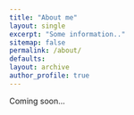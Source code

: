 ```yaml
---
title: "About me"
layout: single
excerpt: "Some information.."
sitemap: false
permalink: /about/
defaults:
layout: archive
author_profile: true
---
```


Coming soon...
